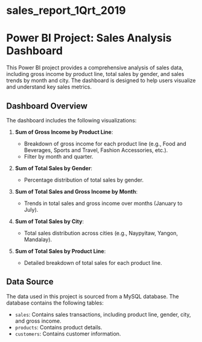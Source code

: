 # sales_report_1Qrt_2019
# Power BI Project: Sales Analysis Dashboard

This Power BI project provides a comprehensive analysis of sales data, including gross income by product line, total sales by gender, and sales trends by month and city. The dashboard is designed to help users visualize and understand key sales metrics.

## Dashboard Overview

The dashboard includes the following visualizations:

1. **Sum of Gross Income by Product Line**:
   - Breakdown of gross income for each product line (e.g., Food and Beverages, Sports and Travel, Fashion Accessories, etc.).
   - Filter by month and quarter.

2. **Sum of Total Sales by Gender**:
   - Percentage distribution of total sales by gender.

3. **Sum of Total Sales and Gross Income by Month**:
   - Trends in total sales and gross income over months (January to July).

4. **Sum of Total Sales by City**:
   - Total sales distribution across cities (e.g., Naypyitaw, Yangon, Mandalay).

5. **Sum of Total Sales by Product Line**:
   - Detailed breakdown of total sales for each product line.

## Data Source

The data used in this project is sourced from a MySQL database. The database contains the following tables:
- `sales`: Contains sales transactions, including product line, gender, city, and gross income.
- `products`: Contains product details.
- `customers`: Contains customer information.
 
